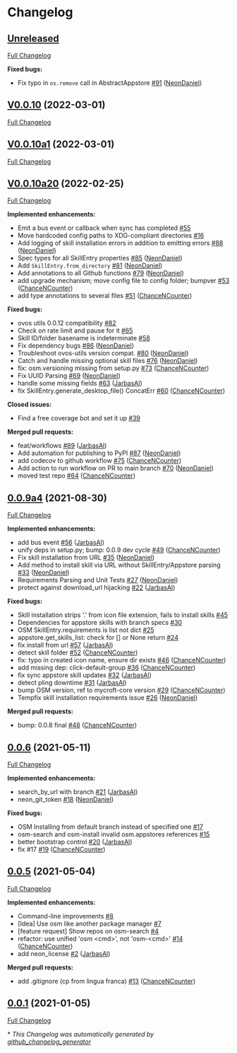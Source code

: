 # Changelog

## [Unreleased](https://github.com/OpenVoiceOS/ovos_skill_manager/tree/HEAD)

[Full Changelog](https://github.com/OpenVoiceOS/ovos_skill_manager/compare/V0.0.10...HEAD)

**Fixed bugs:**

- Fix typo in `os.remove` call in AbstractAppstore [\#91](https://github.com/OpenVoiceOS/ovos_skill_manager/pull/91) ([NeonDaniel](https://github.com/NeonDaniel))

## [V0.0.10](https://github.com/OpenVoiceOS/ovos_skill_manager/tree/V0.0.10) (2022-03-01)

[Full Changelog](https://github.com/OpenVoiceOS/ovos_skill_manager/compare/V0.0.10a1...V0.0.10)

## [V0.0.10a1](https://github.com/OpenVoiceOS/ovos_skill_manager/tree/V0.0.10a1) (2022-03-01)

[Full Changelog](https://github.com/OpenVoiceOS/ovos_skill_manager/compare/V0.0.10a20...V0.0.10a1)

## [V0.0.10a20](https://github.com/OpenVoiceOS/ovos_skill_manager/tree/V0.0.10a20) (2022-02-25)

[Full Changelog](https://github.com/OpenVoiceOS/ovos_skill_manager/compare/0.0.9a4...V0.0.10a20)

**Implemented enhancements:**

- Emit a bus event or callback when sync has completed [\#55](https://github.com/OpenVoiceOS/ovos_skill_manager/issues/55)
- Move hardcoded config paths to XDG-compliant directories [\#16](https://github.com/OpenVoiceOS/ovos_skill_manager/issues/16)
- Add logging of skill installation errors in addition to emitting errors [\#88](https://github.com/OpenVoiceOS/ovos_skill_manager/pull/88) ([NeonDaniel](https://github.com/NeonDaniel))
- Spec types for all SkillEntry properties [\#85](https://github.com/OpenVoiceOS/ovos_skill_manager/pull/85) ([NeonDaniel](https://github.com/NeonDaniel))
- Add `SkillEntry.from_directory` [\#81](https://github.com/OpenVoiceOS/ovos_skill_manager/pull/81) ([NeonDaniel](https://github.com/NeonDaniel))
- Add annotations to all Github functions [\#79](https://github.com/OpenVoiceOS/ovos_skill_manager/pull/79) ([NeonDaniel](https://github.com/NeonDaniel))
- add upgrade mechanism; move config file to config folder; bumpver [\#53](https://github.com/OpenVoiceOS/ovos_skill_manager/pull/53) ([ChanceNCounter](https://github.com/ChanceNCounter))
- add type annotations to several files [\#51](https://github.com/OpenVoiceOS/ovos_skill_manager/pull/51) ([ChanceNCounter](https://github.com/ChanceNCounter))

**Fixed bugs:**

- ovos utils 0.0.12 compatibility [\#82](https://github.com/OpenVoiceOS/ovos_skill_manager/issues/82)
- Check on rate limit and pause for it [\#65](https://github.com/OpenVoiceOS/ovos_skill_manager/issues/65)
- Skill ID/folder basename is indeterminate [\#58](https://github.com/OpenVoiceOS/ovos_skill_manager/issues/58)
- Fix dependency bugs [\#86](https://github.com/OpenVoiceOS/ovos_skill_manager/pull/86) ([NeonDaniel](https://github.com/NeonDaniel))
- Troubleshoot ovos-utils version compat. [\#80](https://github.com/OpenVoiceOS/ovos_skill_manager/pull/80) ([NeonDaniel](https://github.com/NeonDaniel))
- Catch and handle missing optional skill files [\#76](https://github.com/OpenVoiceOS/ovos_skill_manager/pull/76) ([NeonDaniel](https://github.com/NeonDaniel))
- fix: osm.versioning missing from setup.py [\#73](https://github.com/OpenVoiceOS/ovos_skill_manager/pull/73) ([ChanceNCounter](https://github.com/ChanceNCounter))
- Fix UUID Parsing [\#69](https://github.com/OpenVoiceOS/ovos_skill_manager/pull/69) ([NeonDaniel](https://github.com/NeonDaniel))
- handle some missing fields  [\#63](https://github.com/OpenVoiceOS/ovos_skill_manager/pull/63) ([JarbasAl](https://github.com/JarbasAl))
- fix SkillEntry.generate\_desktop\_file\(\) ConcatErr [\#60](https://github.com/OpenVoiceOS/ovos_skill_manager/pull/60) ([ChanceNCounter](https://github.com/ChanceNCounter))

**Closed issues:**

- Find a free coverage bot and set it up [\#39](https://github.com/OpenVoiceOS/ovos_skill_manager/issues/39)

**Merged pull requests:**

- feat/workflows [\#89](https://github.com/OpenVoiceOS/ovos_skill_manager/pull/89) ([JarbasAl](https://github.com/JarbasAl))
- Add automation for publishing to PyPI [\#87](https://github.com/OpenVoiceOS/ovos_skill_manager/pull/87) ([NeonDaniel](https://github.com/NeonDaniel))
- add codecov to github workflow [\#75](https://github.com/OpenVoiceOS/ovos_skill_manager/pull/75) ([ChanceNCounter](https://github.com/ChanceNCounter))
- Add action to run workflow on PR to main branch [\#70](https://github.com/OpenVoiceOS/ovos_skill_manager/pull/70) ([NeonDaniel](https://github.com/NeonDaniel))
- moved test repo [\#64](https://github.com/OpenVoiceOS/ovos_skill_manager/pull/64) ([ChanceNCounter](https://github.com/ChanceNCounter))

## [0.0.9a4](https://github.com/OpenVoiceOS/ovos_skill_manager/tree/0.0.9a4) (2021-08-30)

[Full Changelog](https://github.com/OpenVoiceOS/ovos_skill_manager/compare/0.0.6...0.0.9a4)

**Implemented enhancements:**

- add bus event [\#56](https://github.com/OpenVoiceOS/ovos_skill_manager/pull/56) ([JarbasAl](https://github.com/JarbasAl))
- unify deps in setup.py; bump: 0.0.9 dev cycle [\#49](https://github.com/OpenVoiceOS/ovos_skill_manager/pull/49) ([ChanceNCounter](https://github.com/ChanceNCounter))
- Fix skill installation from URL [\#35](https://github.com/OpenVoiceOS/ovos_skill_manager/pull/35) ([NeonDaniel](https://github.com/NeonDaniel))
- Add method to install skill via URL without SkillEntry/Appstore parsing [\#33](https://github.com/OpenVoiceOS/ovos_skill_manager/pull/33) ([NeonDaniel](https://github.com/NeonDaniel))
- Requirements Parsing and Unit Tests [\#27](https://github.com/OpenVoiceOS/ovos_skill_manager/pull/27) ([NeonDaniel](https://github.com/NeonDaniel))
- protect against download\_url hijacking [\#22](https://github.com/OpenVoiceOS/ovos_skill_manager/pull/22) ([JarbasAl](https://github.com/JarbasAl))

**Fixed bugs:**

- Skill installation strips '.' from icon file extension, fails to install skills [\#45](https://github.com/OpenVoiceOS/ovos_skill_manager/issues/45)
- Dependencies for appstore skills with branch specs [\#30](https://github.com/OpenVoiceOS/ovos_skill_manager/issues/30)
- OSM SkillEntry.requirements is list not dict [\#25](https://github.com/OpenVoiceOS/ovos_skill_manager/issues/25)
- appstore.get\_skills\_list: check for \[\] or None return [\#24](https://github.com/OpenVoiceOS/ovos_skill_manager/issues/24)
- fix install from url [\#57](https://github.com/OpenVoiceOS/ovos_skill_manager/pull/57) ([JarbasAl](https://github.com/JarbasAl))
- detect skill folder [\#52](https://github.com/OpenVoiceOS/ovos_skill_manager/pull/52) ([ChanceNCounter](https://github.com/ChanceNCounter))
- fix: typo in created icon name, ensure dir exists [\#46](https://github.com/OpenVoiceOS/ovos_skill_manager/pull/46) ([ChanceNCounter](https://github.com/ChanceNCounter))
- add missing dep: click-default-group [\#36](https://github.com/OpenVoiceOS/ovos_skill_manager/pull/36) ([ChanceNCounter](https://github.com/ChanceNCounter))
- fix sync appstore skill updates [\#32](https://github.com/OpenVoiceOS/ovos_skill_manager/pull/32) ([JarbasAl](https://github.com/JarbasAl))
- detect pling downtime [\#31](https://github.com/OpenVoiceOS/ovos_skill_manager/pull/31) ([JarbasAl](https://github.com/JarbasAl))
- bump OSM version, ref to mycroft-core version [\#29](https://github.com/OpenVoiceOS/ovos_skill_manager/pull/29) ([ChanceNCounter](https://github.com/ChanceNCounter))
- Tempfix skill installation requirements issue [\#26](https://github.com/OpenVoiceOS/ovos_skill_manager/pull/26) ([NeonDaniel](https://github.com/NeonDaniel))

**Merged pull requests:**

- bump: 0.0.8 final [\#48](https://github.com/OpenVoiceOS/ovos_skill_manager/pull/48) ([ChanceNCounter](https://github.com/ChanceNCounter))

## [0.0.6](https://github.com/OpenVoiceOS/ovos_skill_manager/tree/0.0.6) (2021-05-11)

[Full Changelog](https://github.com/OpenVoiceOS/ovos_skill_manager/compare/0.0.5...0.0.6)

**Implemented enhancements:**

- search\_by\_url with branch [\#21](https://github.com/OpenVoiceOS/ovos_skill_manager/pull/21) ([JarbasAl](https://github.com/JarbasAl))
- neon\_git\_token [\#18](https://github.com/OpenVoiceOS/ovos_skill_manager/pull/18) ([NeonDaniel](https://github.com/NeonDaniel))

**Fixed bugs:**

- OSM Installing from default branch instead of specified one [\#17](https://github.com/OpenVoiceOS/ovos_skill_manager/issues/17)
- osm-search and osm-install invalid osm.appstores references [\#15](https://github.com/OpenVoiceOS/ovos_skill_manager/issues/15)
- better bootstrap control [\#20](https://github.com/OpenVoiceOS/ovos_skill_manager/pull/20) ([JarbasAl](https://github.com/JarbasAl))
- fix \#17 [\#19](https://github.com/OpenVoiceOS/ovos_skill_manager/pull/19) ([ChanceNCounter](https://github.com/ChanceNCounter))

## [0.0.5](https://github.com/OpenVoiceOS/ovos_skill_manager/tree/0.0.5) (2021-05-04)

[Full Changelog](https://github.com/OpenVoiceOS/ovos_skill_manager/compare/0.0.1...0.0.5)

**Implemented enhancements:**

- Command-line improvements [\#8](https://github.com/OpenVoiceOS/ovos_skill_manager/issues/8)
- \[Idea\] Use osm like another package manager [\#7](https://github.com/OpenVoiceOS/ovos_skill_manager/issues/7)
- \[feature request\] Show repos on osm-search [\#4](https://github.com/OpenVoiceOS/ovos_skill_manager/issues/4)
- refactor: use unified 'osm \<cmd\>', not 'osm-\<cmd\>' [\#14](https://github.com/OpenVoiceOS/ovos_skill_manager/pull/14) ([ChanceNCounter](https://github.com/ChanceNCounter))
- add neon\_license [\#2](https://github.com/OpenVoiceOS/ovos_skill_manager/pull/2) ([JarbasAl](https://github.com/JarbasAl))

**Merged pull requests:**

- add .gitignore \(cp from lingua franca\) [\#13](https://github.com/OpenVoiceOS/ovos_skill_manager/pull/13) ([ChanceNCounter](https://github.com/ChanceNCounter))

## [0.0.1](https://github.com/OpenVoiceOS/ovos_skill_manager/tree/0.0.1) (2021-01-05)

[Full Changelog](https://github.com/OpenVoiceOS/ovos_skill_manager/compare/5e35c78dd3c97a892064d5f02cabf6be9b5d812e...0.0.1)



\* *This Changelog was automatically generated by [github_changelog_generator](https://github.com/github-changelog-generator/github-changelog-generator)*

